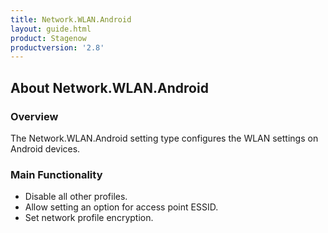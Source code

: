 ```yaml
---
title: Network.WLAN.Android
layout: guide.html
product: Stagenow
productversion: '2.8'
---
```


## About Network.WLAN.Android

### Overview
The Network.WLAN.Android setting type configures the WLAN settings on Android devices.

### Main Functionality

* Disable all other profiles. 
* Allow setting an option for access point ESSID.
* Set network profile encryption.














